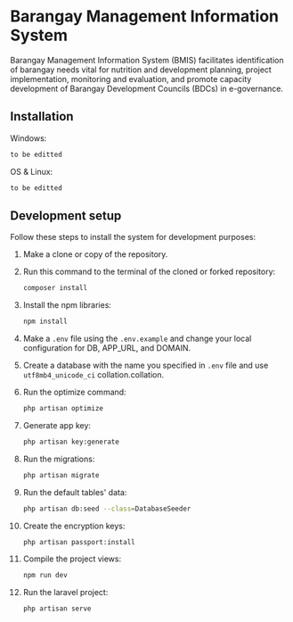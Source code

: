 # Barangay Management Information System

Barangay Management Information System (BMIS) facilitates identification of barangay needs vital for nutrition and development planning, project implementation, monitoring and evaluation, and promote capacity development of Barangay Development Councils (BDCs) in e-governance.

## Installation

Windows:

```sh
to be editted
```

OS & Linux:

```sh
to be editted
```

## Development setup

Follow these steps to install the system for development purposes:

1. Make a clone or copy of the repository.

2. Run this command to the terminal of the cloned or forked repository:
	```sh
	composer install
	```

3. Install the npm libraries:
	```sh
	npm install
	```
	
4. Make a ``.env`` file using the ``.env.example`` and change your local configuration for DB, APP_URL, and DOMAIN.

5. Create a database with the name you specified in ``.env`` file and use ``utf8mb4_unicode_ci`` collation.collation.

6. Run the optimize command:
	```sh
	php artisan optimize
	```

7. Generate app key:
	```sh
	php artisan key:generate
	```

8. Run the migrations:
	```sh
	php artisan migrate
	```

9. Run the default tables' data:
	```sh
	php artisan db:seed --class=DatabaseSeeder
	```

10. Create the encryption keys:
	```sh
	php artisan passport:install
	```

11. Compile the project views:
	```sh
	npm run dev
	```

12. Run the laravel project:
	```sh
	php artisan serve
	```